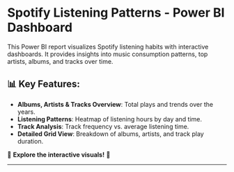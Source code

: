 
#  Spotify Listening Patterns - Power BI Dashboard  

This Power BI report visualizes Spotify listening habits with interactive dashboards. It provides insights into music consumption patterns, top artists, albums, and tracks over time.  

## 📊 Key Features:  
- **Albums, Artists & Tracks Overview**: Total plays and trends over the years.  
- **Listening Patterns**: Heatmap of listening hours by day and time.  
- **Track Analysis**: Track frequency vs. average listening time.  
- **Detailed Grid View**: Breakdown of albums, artists, and track play duration.  

🔗 **Explore the interactive visuals!** 🚀  

---
